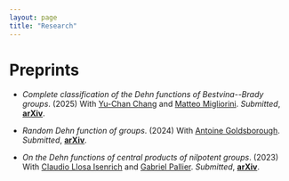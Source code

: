 ```yaml
---
layout: page
title: "Research"
---
```


# Preprints

* <em>Complete classification of the Dehn functions of Bestvina--Brady groups</em>. (2025) With [Yu-Chan Chang](https://sites.google.com/view/yuchanchang/research?authuser=0) and [Matteo Migliorini](https://www.matteomigliorini.it/en/). _Submitted_, [<b>arXiv</b>][BBkernels].

* <em>Random Dehn function of groups</em>. (2024) With [Antoine Goldsborough](https://www.antoinegoldsborough.com). _Submitted_, [<b>arXiv</b>][RandomDehn].

* <em>On the Dehn functions of central products of nilpotent groups</em>. (2023) With [Claudio Llosa Isenrich](https://www.math.kit.edu/user/llosa/index.html) and [Gabriel Pallier](https://gpallier.github.io). _Submitted_, [<b>arXiv</b>][CentralDehn].



[CentralDehn]: https://arxiv.org/abs/2310.11144
[RandomDehn]: https://arxiv.org/abs/2411.12715
[BBkernels]: https://arxiv.org/abs/2507.07566 
